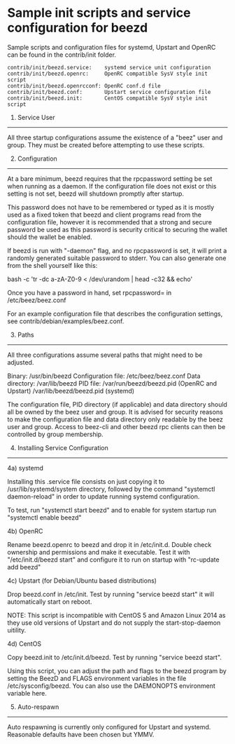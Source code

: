 Sample init scripts and service configuration for beezd
==========================================================

Sample scripts and configuration files for systemd, Upstart and OpenRC
can be found in the contrib/init folder.

    contrib/init/beezd.service:    systemd service unit configuration
    contrib/init/beezd.openrc:     OpenRC compatible SysV style init script
    contrib/init/beezd.openrcconf: OpenRC conf.d file
    contrib/init/beezd.conf:       Upstart service configuration file
    contrib/init/beezd.init:       CentOS compatible SysV style init script

1. Service User
---------------------------------

All three startup configurations assume the existence of a "beez" user
and group.  They must be created before attempting to use these scripts.

2. Configuration
---------------------------------

At a bare minimum, beezd requires that the rpcpassword setting be set
when running as a daemon.  If the configuration file does not exist or this
setting is not set, beezd will shutdown promptly after startup.

This password does not have to be remembered or typed as it is mostly used
as a fixed token that beezd and client programs read from the configuration
file, however it is recommended that a strong and secure password be used
as this password is security critical to securing the wallet should the
wallet be enabled.

If beezd is run with "-daemon" flag, and no rpcpassword is set, it will
print a randomly generated suitable password to stderr.  You can also
generate one from the shell yourself like this:

bash -c 'tr -dc a-zA-Z0-9 < /dev/urandom | head -c32 && echo'

Once you have a password in hand, set rpcpassword= in /etc/beez/beez.conf

For an example configuration file that describes the configuration settings,
see contrib/debian/examples/beez.conf.

3. Paths
---------------------------------

All three configurations assume several paths that might need to be adjusted.

Binary:              /usr/bin/beezd
Configuration file:  /etc/beez/beez.conf
Data directory:      /var/lib/beezd
PID file:            /var/run/beezd/beezd.pid (OpenRC and Upstart)
                     /var/lib/beezd/beezd.pid (systemd)

The configuration file, PID directory (if applicable) and data directory
should all be owned by the beez user and group.  It is advised for security
reasons to make the configuration file and data directory only readable by the
beez user and group.  Access to beez-cli and other beezd rpc clients
can then be controlled by group membership.

4. Installing Service Configuration
-----------------------------------

4a) systemd

Installing this .service file consists on just copying it to
/usr/lib/systemd/system directory, followed by the command
"systemctl daemon-reload" in order to update running systemd configuration.

To test, run "systemctl start beezd" and to enable for system startup run
"systemctl enable beezd"

4b) OpenRC

Rename beezd.openrc to beezd and drop it in /etc/init.d.  Double
check ownership and permissions and make it executable.  Test it with
"/etc/init.d/beezd start" and configure it to run on startup with
"rc-update add beezd"

4c) Upstart (for Debian/Ubuntu based distributions)

Drop beezd.conf in /etc/init.  Test by running "service beezd start"
it will automatically start on reboot.

NOTE: This script is incompatible with CentOS 5 and Amazon Linux 2014 as they
use old versions of Upstart and do not supply the start-stop-daemon uitility.

4d) CentOS

Copy beezd.init to /etc/init.d/beezd. Test by running "service beezd start".

Using this script, you can adjust the path and flags to the beezd program by
setting the BeezD and FLAGS environment variables in the file
/etc/sysconfig/beezd. You can also use the DAEMONOPTS environment variable here.

5. Auto-respawn
-----------------------------------

Auto respawning is currently only configured for Upstart and systemd.
Reasonable defaults have been chosen but YMMV.
